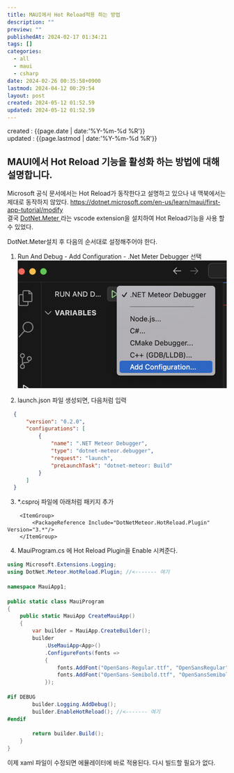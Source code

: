 ```yaml
---
title: MAUI에서 Hot Reload적용 하는 방법
description: ""
preview: ""
publishedAt: 2024-02-17 01:34:21
tags: []
categories:
  - all
  - maui
  - csharp
date: 2024-02-26 00:35:58+0900
lastmod: 2024-04-12 00:29:54
layout: post
created: 2024-05-12 01:52.59
updated: 2024-05-12 01:52.59
---
```


created : {{page.date | date:'%Y-%m-%d %R'}}  
updated : {{page.lastmod | date:'%Y-%m-%d %R'}}

## MAUI에서 Hot Reload 기능을 활성화 하는 방법에 대해 설명합니다.

Microsoft 공식 문서에서는 Hot Reload가 동작한다고 설명하고 있으나 내 맥북에서는 제대로 동작하지 않았다. 
[ https://dotnet.microsoft.com/en-us/learn/maui/first-app-tutorial/modify  ]( https://dotnet.microsoft.com/en-us/learn/maui/first-app-tutorial/modify  )  
결국 [ DotNet.Meter ]( https://github.com/janeysprings/dotnet.meteor ) 라는 vscode extension을 설치하여 Hot Reload기능을 사용 할 수 있었다.

DotNet.Meter설치 후 다음의 순서대로 설정해주어야 한다.

1. Run And Debug - Add Configuration - .Net Meter Debugger 선택
![](/assets/2024-04-12-00-09-45.png)

2. launch.json 파일 생성되면, 다음처럼 입력  

```json
  {
      "version": "0.2.0",
      "configurations": [
          {
              "name": ".NET Meteor Debugger",
              "type": "dotnet-meteor.debugger",
              "request": "launch",
              "preLaunchTask": "dotnet-meteor: Build"
          }
      ]
  }
```

3. *.csproj 파일에 아래처럼 패키지 추가  
```csproj
	<ItemGroup>
		<PackageReference Include="DotNetMeteor.HotReload.Plugin" Version="3.*"/>
	</ItemGroup>
```

4. MauiProgram.cs 에 Hot Reload Plugin을 Enable 시켜준다.  

```csharp  
using Microsoft.Extensions.Logging;
using DotNet.Meteor.HotReload.Plugin; //<------- 여기

namespace MauiApp1;

public static class MauiProgram
{
	public static MauiApp CreateMauiApp()
	{
		var builder = MauiApp.CreateBuilder();
		builder
			.UseMauiApp<App>()
			.ConfigureFonts(fonts =>
			{
				fonts.AddFont("OpenSans-Regular.ttf", "OpenSansRegular");
				fonts.AddFont("OpenSans-Semibold.ttf", "OpenSansSemibold");
			});

#if DEBUG
		builder.Logging.AddDebug();
		builder.EnableHotReload(); //<------- 여기
#endif

		return builder.Build();
	}
}

```

이제 xaml 파일이 수정되면 에뮬레이터에 바로 적용된다. 다시 빌드할 필요가 없다.